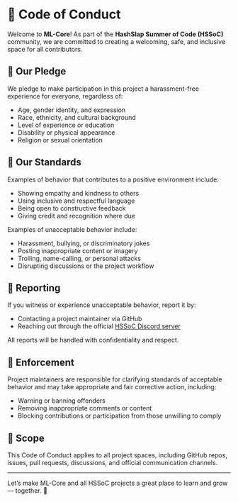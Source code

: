 # 📖 Code of Conduct

Welcome to **ML-Core**! As part of the **HashSlap Summer of Code (HSSoC)** community, we are committed to creating a welcoming, safe, and inclusive space for all contributors.

## 🌟 Our Pledge

We pledge to make participation in this project a harassment-free experience for everyone, regardless of:

- Age, gender identity, and expression  
- Race, ethnicity, and cultural background  
- Level of experience or education  
- Disability or physical appearance  
- Religion or sexual orientation  

## 🤝 Our Standards

Examples of behavior that contributes to a positive environment include:

- Showing empathy and kindness to others  
- Using inclusive and respectful language  
- Being open to constructive feedback  
- Giving credit and recognition where due  

Examples of unacceptable behavior include:

- Harassment, bullying, or discriminatory jokes  
- Posting inappropriate content or imagery  
- Trolling, name-calling, or personal attacks  
- Disrupting discussions or the project workflow  

## 📢 Reporting

If you witness or experience unacceptable behavior, report it by:

- Contacting a project maintainer via GitHub  
- Reaching out through the official [HSSoC Discord server](https://discord.gg/s5hmmAMeTD)

All reports will be handled with confidentiality and respect.

## 📌 Enforcement

Project maintainers are responsible for clarifying standards of acceptable behavior and may take appropriate and fair corrective action, including:

- Warning or banning offenders  
- Removing inappropriate comments or content  
- Blocking contributions or participation from those unwilling to comply  

## 👥 Scope

This Code of Conduct applies to all project spaces, including GitHub repos, issues, pull requests, discussions, and official communication channels.

---

Let’s make ML-Core and all HSSoC projects a great place to learn and grow — together. 💚

